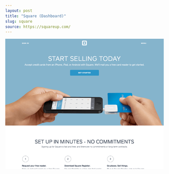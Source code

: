 ```yaml
---
layout: post
title: "Square (Dashboard)"
slug: square
source: https://squareup.com/
---
```


<img src="/screenshots/square.png">
